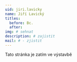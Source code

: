 ```yaml
---
uid: jiri.lavicky
name: Jiří Lavický
titles:
  before: Bc.
  after:
img: # sehnat
description: # zajistit
mail: # - zjistit
---
```


Tato stránka je zatím ve výstavbě
